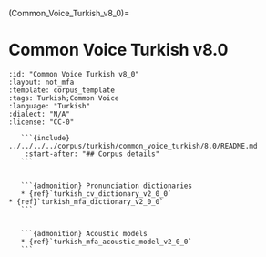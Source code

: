 
(Common_Voice_Turkish_v8_0)=
# Common Voice Turkish v8.0

``````{corpus} Common Voice Turkish v8.0
:id: "Common Voice Turkish v8_0"
:layout: not_mfa
:template: corpus_template
:tags: Turkish;Common Voice
:language: "Turkish"
:dialect: "N/A"
:license: "CC-0"

   ```{include} ../../../../corpus/turkish/common_voice_turkish/8.0/README.md
    :start-after: "## Corpus details"
   ```


   ```{admonition} Pronunciation dictionaries
   * {ref}`turkish_cv_dictionary_v2_0_0`
* {ref}`turkish_mfa_dictionary_v2_0_0`
   ```


   ```{admonition} Acoustic models
   * {ref}`turkish_mfa_acoustic_model_v2_0_0`
   ```
``````
